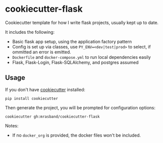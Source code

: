 # cookiecutter-flask

Cookiecutter template for how I write flask projects, usually kept up to date.

It includes the following:

* Basic flask app setup, using the application factory pattern
* Config is set up via classes, use `PY_ENV=<dev|test|prod>` to select, if ommitted an error is emitted.
* `Dockerfile` and `docker-compose.yml` to run local dependencies easily
* Flask, Flask-Login, Flask-SQLAlchemy, and postgres assumed

## Usage

If you don't have [cookiecutter](https://github.com/audreyr/cookiecutter) installed:

    pip install cookiecutter

Then generate the project, you will be prompted for configuration options:

    cookiecutter gh:mrasband/cookiecutter-flask

Notes:

* If no `docker_org` is provided, the docker files won't be included.
